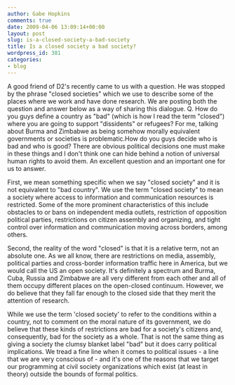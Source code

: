 ```yaml
---
author: Gabe Hopkins
comments: true
date: 2009-04-06 13:09:14+00:00
layout: post
slug: is-a-closed-society-a-bad-society
title: Is a closed society a bad society?
wordpress_id: 381
categories:
- blog
---
```


A good friend of D2's recently came to us with a question. He was stopped by the phrase "closed societies" which we use to describe some of the places where we work and have done research. We are posting both the question and answer below as a way of sharing this dialogue.
Q. How do you guys define a country as "bad" (which is how I read the term "closed") where you are going to support "dissidents" or refugees? For me, talking about Burma and Zimbabwe as being somehow morally equivalent governments or societies is problematic.How do you guys decide who is bad and who is good? There are obvious political decisions one must make in these things and I don't think one can hide behind a notion of universal human rights to avoid them.
An excellent question and an important one for us to answer.

First, we mean something specific when we say "closed society" and it is not equivalent to "bad country". We use the term "closed society" to mean a society where access to information and communication resources is restricted. Some of the more prominent characteristics of this include obstacles to or bans on independent media outlets, restriction of opposition political parties, restrictions on citizen assembly and organizing, and tight control over information and communication moving across borders, among others.

Second, the reality of the word "closed" is that it is a relative term, not an absolute one. As we all know, there are restrictions on media, assembly, political parties and cross-border information traffic here in America, but we would call the US an open society. It's definitely a spectrum and Burma, Cuba, Russia and Zimbabwe are all very different from each other and all of them occupy different places on the open-closed continuum. However, we do believe that they fall far enough to the closed side that they merit the attention of research.

While we use the term 'closed society' to refer to the conditions within a country, not to comment on the moral nature of its government, we do believe that these kinds of restrictions are bad for a society's citizens and, consequently, bad for the society as a whole. That is not the same thing as giving a society the clumsy blanket label "bad" but it does carry political implications. We tread a fine line when it comes to political issues - a line that we are very conscious of - and it's one of the reasons that we target our programming at civil society organizations which exist (at least in theory) outside the bounds of formal politics.
